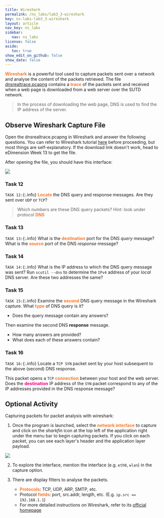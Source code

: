 ```yaml
---
title: Wireshark
permalink: /ns_labs/lab3_3-wireshark
key: ns-labs-lab3_3-wireshark
layout: article
nav_key: ns_labs
sidebar:
   nav: ns_labs
license: false
aside:
   toc: true
show_edit_on_github: false
show_date: false
---
```


<span style="color:#f77729;"><b>Wireshark</b></span> is a powerful tool used to capture packets sent over a network and analyse the content of the packets retrieved. The file [dnsrealtrace.pcapng](https://drive.google.com/file/d/118Z03KnN7mNchsIs3G-DUdtf1zJV3NVI/view?usp=sharing) contains a <span style="color:#f77729;"><b>trace</b></span> of the packets sent and received when a web page is downloaded from a web server over the SUTD network. 

> In the process of downloading the web page, DNS is used to find the IP address of the server.


## Observe Wireshark Capture File
Open the dnsrealtrace.pcapng in Wireshark and answer the following questions. You can refer to Wireshark tutorial [here](https://drive.google.com/file/d/12zi50lKYTf6ebXQNbUJsstc_BBSWO6X6/view?usp=sharing) before proceeding, but most things are self-explanatory. If the download link doesn't work, head to eDimension Week 13 to get the file. 

After opening the file, you should have this interface:

<img src="/50005/assets/images/nslab3/5.png"  class="center_full"/>


### Task 12 
`TASK 12:`{:.info} <span style="color:#f77729;"><b>Locate</b></span> the DNS query and response messages. Are they sent over `UDP` or `TCP`?  
> Which numbers are these DNS query packets? Hint: look under protocol <span style="color:#f77729;"><b>DNS</b></span>

### Task 13 
`TASK 13:`{:.info} What is the <span style="color:#f77729;"><b>destination</b></span> port for the DNS *query* message? What is the <span style="color:#f77729;"><b>source</b></span> port of the DNS *response* message?

### Task 14 
`TASK 14:`{:.info} What is the IP address to which the DNS query message was sent? Run `scutil --dns` to determine the `IPv4` address of your *local* DNS server. Are these two addresses the same? 

### Task 15 
`TASK 15:`{:.info} Examine the <span style="color:#f77729;"><b>second</b></span> DNS query message in the Wireshark capture. What <span style="color:#f77729;"><b>type</b></span> of DNS query is it? 
* Does the query message contain any answers?

Then examine the second DNS **response** message. 
* How many answers are provided? 
* What does each of these answers contain?

### Task 16 
`TASK 16:`{:.info} Locate a `TCP SYN` packet sent by your host subsequent to the above (second) DNS response. 

This packet opens a `TCP` <span style="color:#f77729;"><b>connection</b></span> between your host and the web server. Does the <span style="color:#f7007f;"><b>destination</b></span> IP address of the `SYN` packet correspond to any of the IP addresses provided in the DNS response message?

## Optional Activity

Capturing packets for packet analysis with wireshark:
1. Once the program is launched, select the <span style="color:#f77729;"><b>network interface</b></span> to capture and click on the *sharkfin* icon at the top left of the application right under the menu bar to begin capturing packets. If you click on each packet, you can see each layer's header and the application layer payload.
<img src="/50005/assets/images/nslab3/6.png"  class="center_full"/>

2. To explore the interface, mention the interface (e.g. `eth0`, `wlan`) in the capture option.

3. There are display filters to analyse the packets.
   * <span style="color:#f77729;"><b>Protocols</b></span>: TCP, UDP, ARP, SMTP, etc.
   * Protocol <span style="color:#f77729;"><b>fields</b></span>: port, src.addr, length, etc. (E.g. `ip.src == 192.168.1.1`)
   * For more detailed instructions on Wireshark, refer to its [official homepage](https://www.wireshark.org/)
